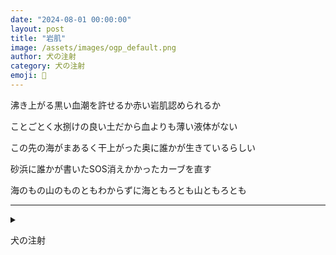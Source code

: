 ```yaml
---
date: "2024-08-01 00:00:00"
layout: post
title: "岩肌"
image: /assets/images/ogp_default.png
author: 犬の注射
category: 犬の注射
emoji: 💉
---
```


<div class="tanka-area"><div class="tanka">
<p>沸き上がる黒い血潮を許せるか赤い岩肌認められるか</p>

<p>ことごとく水捌けの良い土だから血よりも薄い液体がない</p>

<p>この先の海がまあるく干上がった奥に誰かが生きているらしい</p>

<p>砂浜に誰かが書いたSOS消えかかったカーブを直す</p>

<p>海のもの山のものともわからずに海ともろとも山ともろとも</p>

</div></div>

---

<details><summary></summary>
沸き上がる黒い血潮を許せるか赤い岩肌認められるか<br/>
ことごとく水捌けの良い土だから血よりも薄い液体がない<br/>
この先の海がまあるく干上がった奥に誰かが生きているらしい<br/>
砂浜に誰かが書いたSOS消えかかったカーブを直す<br/>
海のもの山のものともわからずに海ともろとも山ともろとも<br/>
<br/>

</details>

犬の注射
